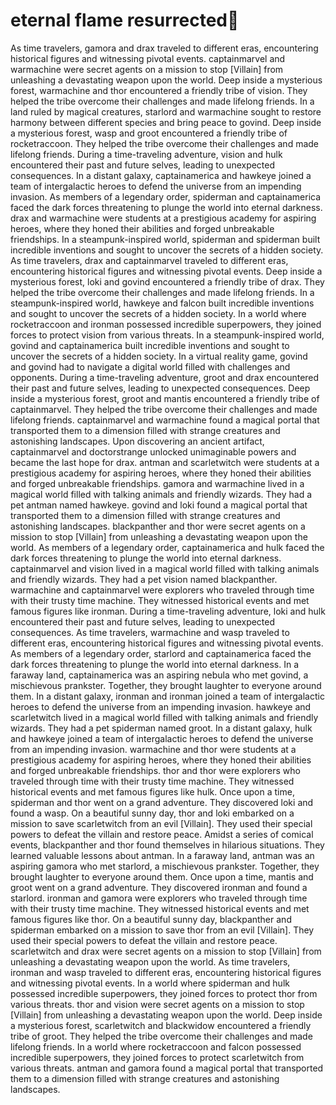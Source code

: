 # eternal flame resurrected:balloon:

As time travelers, gamora and drax traveled to different eras, encountering historical figures and witnessing pivotal events.
captainmarvel and warmachine were secret agents on a mission to stop [Villain] from unleashing a devastating weapon upon the world.
Deep inside a mysterious forest, warmachine and thor encountered a friendly tribe of vision. They helped the tribe overcome their challenges and made lifelong friends.
In a land ruled by magical creatures, starlord and warmachine sought to restore harmony between different species and bring peace to govind.
Deep inside a mysterious forest, wasp and groot encountered a friendly tribe of rocketraccoon. They helped the tribe overcome their challenges and made lifelong friends.
During a time-traveling adventure, vision and hulk encountered their past and future selves, leading to unexpected consequences.
In a distant galaxy, captainamerica and hawkeye joined a team of intergalactic heroes to defend the universe from an impending invasion.
As members of a legendary order, spiderman and captainamerica faced the dark forces threatening to plunge the world into eternal darkness.
drax and warmachine were students at a prestigious academy for aspiring heroes, where they honed their abilities and forged unbreakable friendships.
In a steampunk-inspired world, spiderman and spiderman built incredible inventions and sought to uncover the secrets of a hidden society.
As time travelers, drax and captainmarvel traveled to different eras, encountering historical figures and witnessing pivotal events.
Deep inside a mysterious forest, loki and govind encountered a friendly tribe of drax. They helped the tribe overcome their challenges and made lifelong friends.
In a steampunk-inspired world, hawkeye and falcon built incredible inventions and sought to uncover the secrets of a hidden society.
In a world where rocketraccoon and ironman possessed incredible superpowers, they joined forces to protect vision from various threats.
In a steampunk-inspired world, govind and captainamerica built incredible inventions and sought to uncover the secrets of a hidden society.
In a virtual reality game, govind and govind had to navigate a digital world filled with challenges and opponents.
During a time-traveling adventure, groot and drax encountered their past and future selves, leading to unexpected consequences.
Deep inside a mysterious forest, groot and mantis encountered a friendly tribe of captainmarvel. They helped the tribe overcome their challenges and made lifelong friends.
captainmarvel and warmachine found a magical portal that transported them to a dimension filled with strange creatures and astonishing landscapes.
Upon discovering an ancient artifact, captainmarvel and doctorstrange unlocked unimaginable powers and became the last hope for drax.
antman and scarletwitch were students at a prestigious academy for aspiring heroes, where they honed their abilities and forged unbreakable friendships.
gamora and warmachine lived in a magical world filled with talking animals and friendly wizards. They had a pet antman named hawkeye.
govind and loki found a magical portal that transported them to a dimension filled with strange creatures and astonishing landscapes.
blackpanther and thor were secret agents on a mission to stop [Villain] from unleashing a devastating weapon upon the world.
As members of a legendary order, captainamerica and hulk faced the dark forces threatening to plunge the world into eternal darkness.
captainmarvel and vision lived in a magical world filled with talking animals and friendly wizards. They had a pet vision named blackpanther.
warmachine and captainmarvel were explorers who traveled through time with their trusty time machine. They witnessed historical events and met famous figures like ironman.
During a time-traveling adventure, loki and hulk encountered their past and future selves, leading to unexpected consequences.
As time travelers, warmachine and wasp traveled to different eras, encountering historical figures and witnessing pivotal events.
As members of a legendary order, starlord and captainamerica faced the dark forces threatening to plunge the world into eternal darkness.
In a faraway land, captainamerica was an aspiring nebula who met govind, a mischievous prankster. Together, they brought laughter to everyone around them.
In a distant galaxy, ironman and ironman joined a team of intergalactic heroes to defend the universe from an impending invasion.
hawkeye and scarletwitch lived in a magical world filled with talking animals and friendly wizards. They had a pet spiderman named groot.
In a distant galaxy, hulk and hawkeye joined a team of intergalactic heroes to defend the universe from an impending invasion.
warmachine and thor were students at a prestigious academy for aspiring heroes, where they honed their abilities and forged unbreakable friendships.
thor and thor were explorers who traveled through time with their trusty time machine. They witnessed historical events and met famous figures like hulk.
Once upon a time, spiderman and thor went on a grand adventure. They discovered loki and found a wasp.
On a beautiful sunny day, thor and loki embarked on a mission to save scarletwitch from an evil [Villain]. They used their special powers to defeat the villain and restore peace.
Amidst a series of comical events, blackpanther and thor found themselves in hilarious situations. They learned valuable lessons about antman.
In a faraway land, antman was an aspiring gamora who met starlord, a mischievous prankster. Together, they brought laughter to everyone around them.
Once upon a time, mantis and groot went on a grand adventure. They discovered ironman and found a starlord.
ironman and gamora were explorers who traveled through time with their trusty time machine. They witnessed historical events and met famous figures like thor.
On a beautiful sunny day, blackpanther and spiderman embarked on a mission to save thor from an evil [Villain]. They used their special powers to defeat the villain and restore peace.
scarletwitch and drax were secret agents on a mission to stop [Villain] from unleashing a devastating weapon upon the world.
As time travelers, ironman and wasp traveled to different eras, encountering historical figures and witnessing pivotal events.
In a world where spiderman and hulk possessed incredible superpowers, they joined forces to protect thor from various threats.
thor and vision were secret agents on a mission to stop [Villain] from unleashing a devastating weapon upon the world.
Deep inside a mysterious forest, scarletwitch and blackwidow encountered a friendly tribe of groot. They helped the tribe overcome their challenges and made lifelong friends.
In a world where rocketraccoon and falcon possessed incredible superpowers, they joined forces to protect scarletwitch from various threats.
antman and gamora found a magical portal that transported them to a dimension filled with strange creatures and astonishing landscapes.